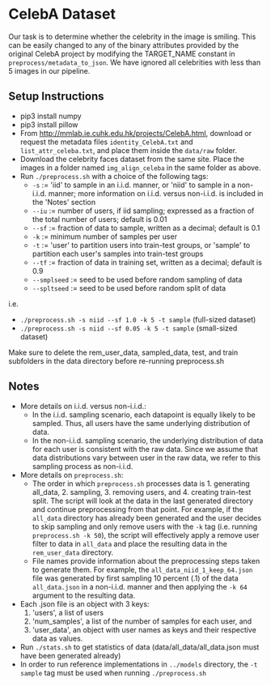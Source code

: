 # CelebA Dataset

Our task is to determine whether the celebrity in the image is smiling. This can be easily changed to any of the binary attributes provided by the original CelebA project by modifying the TARGET_NAME constant in ```preprocess/metadata_to_json```. We have ignored all celebrities with less than 5 images in our pipeline.

## Setup Instructions
- pip3 install numpy
- pip3 install pillow
- From <http://mmlab.ie.cuhk.edu.hk/projects/CelebA.html>, download or request the metadata files ```identity_CelebA.txt``` and ```list_attr_celeba.txt```, and place them inside the ```data/raw``` folder.
- Download the celebrity faces dataset from the same site. Place the images in a folder named ```img_align_celeba``` in the same folder as above.
- Run ```./preprocess.sh``` with a choice of the following tags:
    - ```-s``` := 'iid' to sample in an i.i.d. manner, or 'niid' to sample in a non-i.i.d. manner; more information on i.i.d. versus non-i.i.d. is included in the 'Notes' section
    - ```--iu``` := number of users, if iid sampling; expressed as a fraction of the total number of users; default is 0.01
    - ```--sf``` := fraction of data to sample, written as a decimal; default is 0.1
    - ```-k``` := minimum number of samples per user
    - ```-t``` := 'user' to partition users into train-test groups, or 'sample' to partition each user's samples into train-test groups
    - ```--tf``` := fraction of data in training set, written as a decimal; default is 0.9
    - ```--smplseed``` := seed to be used before random sampling of data
    - ```--spltseed``` :=  seed to be used before random split of data

i.e.
- ```./preprocess.sh -s niid --sf 1.0 -k 5 -t sample``` (full-sized dataset)<br/>
- ```./preprocess.sh -s niid --sf 0.05 -k 5 -t sample``` (small-sized dataset)

Make sure to delete the rem_user_data, sampled_data, test, and train subfolders in the data directory before re-running preprocess.sh

## Notes
- More details on i.i.d. versus non-i.i.d.:
  - In the i.i.d. sampling scenario, each datapoint is equally likely to be sampled. Thus, all users have the same underlying distribution of data.
  - In the non-i.i.d. sampling scenario, the underlying distribution of data for each user is consistent with the raw data. Since we assume that data distributions vary between user in the raw data, we refer to this sampling process as non-i.i.d.
- More details on ```preprocess.sh```:
  - The order in which ```preprocess.sh``` processes data is 1. generating all_data, 2. sampling, 3. removing users, and 4. creating train-test split. The script will look at the data in the last generated directory and continue preprocessing from that point. For example, if the ```all_data``` directory has already been generated and the user decides to skip sampling and only remove users with the ```-k``` tag (i.e. running ```preprocess.sh -k 50```), the script will effectively apply a remove user filter to data in ```all_data``` and place the resulting data in the ```rem_user_data``` directory.
  - File names provide information about the preprocessing steps taken to generate them. For example, the ```all_data_niid_1_keep_64.json``` file was generated by first sampling 10 percent (.1) of the data ```all_data.json``` in a non-i.i.d. manner and then applying the ```-k 64``` argument to the resulting data.
- Each .json file is an object with 3 keys:
  1. 'users', a list of users
  2. 'num_samples', a list of the number of samples for each user, and 
  3. 'user_data', an object with user names as keys and their respective data as values.
- Run ```./stats.sh``` to get statistics of data (data/all_data/all_data.json must have been generated already)
- In order to run reference implementations in ```../models``` directory, the ```-t sample``` tag must be used when running ```./preprocess.sh```
